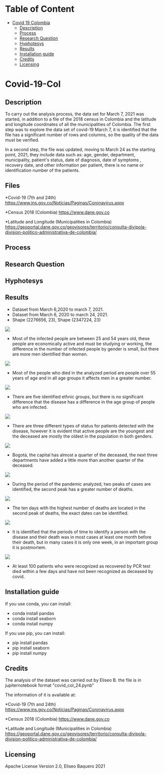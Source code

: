 Table of Content
================
* [Covid 19 Colombia](#Covid-19-Col)
  * [Description](#description)
  * [Process](#process)
   * [Research Question](#Research-Question)
   * [Hyphotesys](#Hyphotesys)
   * [Results](#results)
  * [Installation guide](#installation-guide)
  * [Credits](#credits)
  * [Licensing](#licensing)
  
# Covid-19-Col
## Description

To carry out the analysis process, the data set for March 7, 2021 was started, in addition to a file of the 2018 census in Colombia and the latitude and longitude coordinates of all the municipalities of Colombia.
The first step was to explore the data set of covid-19 March 7, it is identified that the file has a significant number of rows and columns, so the quality of the data must be verified.

In a second step, the file was updated, moving to March 24 as the starting point, 2021, they include data such as: age, gender, department, municipality, patient's status, date of diagnosis, date of symptoms , recovery date, and other information per patient, there is no name or identification number of the patients.

## Files
  *Covid-19 (7th and 24th)
https://www.ins.gov.co/Noticias/Paginas/Coronavirus.aspx

  *Census 2018 (Colombia)
https://www.dane.gov.co

  *Latitude and Longitude (Municipalities in Colombia)
https://geoportal.dane.gov.co/geovisores/territorio/consulta-divipola-division-politico-administrativa-de-colombia/

## Process

## Research Question

## Hyphotesys

## Results
* Dataset from March 6,2020 to march 7, 2021.
* Dataset from March 6, 2020 to march 24, 2021.
* Shape (2276656, 23), Shape (2347224, 23)

![](Images/Deceased%20groups.png)
- Most of the infected people are between 25 and 54 years old, these people are economically active and must be studying or working, the difference in the number of infected people by gender is small, but there are more men identified than women.

![](Images/Distribution%20Covid-19.png)
- Most of the people who died in the analyzed period are people over 55 years of age and in all age groups it affects men in a greater number.

![](Images/Ethnic%20groups.png)
- There are five identified ethnic groups, but there is no significant difference that the disease has a difference in the age group of people who are infected.

![](Images/Location%202.png)
- There are three different types of status for patients detected with the disease, however it is evident that active people are the youngest and the deceased are mostly the oldest in the population in both genders.

![](Images/Distribution%20by%20departments.png)
- Bogotá, the capital has almost a quarter of the deceased, the next three departments have added a little more than another quarter of the deceased.

![](Images/Evolution.png)
- During the period of the pandemic analyzed, two peaks of cases are identified, the second peak has a greater number of deaths.

![](Images/top%20days.png)
- The ten days with the highest number of deaths are located in the second peak of deaths, the exact dates can be identified.

![](Images/time%20of%20diagnosis.png)
- It is identified that the periods of time to identify a person with the disease and their death was in most cases at least one month before their death, but in many cases it is only one week, in an important group it is postmortem.

![](Images/test%20of%20PCR.png)
- At least 100 patients who were recognized as recovered by PCR test died within a few days and have not been recognized as deceased by covid.

## Installation guide

If you use conda, you can install: 

   * conda install pandas
   * conda install seaborn
   * conda install numpy

If you use pip, you can install: 

   * pip install pandas
   * pip install seaborn
   * pip install numpy
    
## Credits
The analysis of the dataset was carried out by Eliseo B.
the file is in jupiternotebook format "covid_col_24.pynb"

The information of it is available at:

 *Covid-19 (7th and 24th)
https://www.ins.gov.co/Noticias/Paginas/Coronavirus.aspx

  *Census 2018 (Colombia)
https://www.dane.gov.co

  *Latitude and Longitude (Municipalities in Colombia)
https://geoportal.dane.gov.co/geovisores/territorio/consulta-divipola-division-politico-administrativa-de-colombia/

## Licensing
 Apache License Version 2.0, Eliseo Baquero 2021
